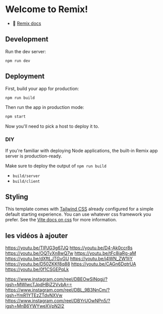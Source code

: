 # Welcome to Remix!

- 📖 [Remix docs](https://remix.run/docs)

## Development

Run the dev server:

```shellscript
npm run dev
```

## Deployment

First, build your app for production:

```sh
npm run build
```

Then run the app in production mode:

```sh
npm start
```

Now you'll need to pick a host to deploy it to.

### DIY

If you're familiar with deploying Node applications, the built-in Remix app server is production-ready.

Make sure to deploy the output of `npm run build`

- `build/server`
- `build/client`

## Styling

This template comes with [Tailwind CSS](https://tailwindcss.com/) already configured for a simple default starting experience. You can use whatever css framework you prefer. See the [Vite docs on css](https://vitejs.dev/guide/features.html#css) for more information.

## les vidéos à ajouter

https://youtu.be/TlPJG3g67JQ
https://youtu.be/D4-Ak0ccr8s
https://youtu.be/OQTvXn8wQ7w
https://youtu.be/tFc8iaRg-aM
https://youtu.be/dXftLJTGvGU
https://youtu.be/i4WN_ZW1liY
https://youtu.be/D50ZKKf8q88
https://youtu.be/CAGn6DqtrUA
https://youtu.be/0f1CSGEPqLk

https://www.instagram.com/reel/DBEOwSINqgi/?igsh=MWIwcTJpdHBjZ2VvbA==
https://www.instagram.com/reel/DBL_9B3NnCm/?igsh=YmR1YTEzZTdvNXVw
https://www.instagram.com/reel/DBYrUOwNPn5/?igsh=MnB6YWYweXVpN2I2
